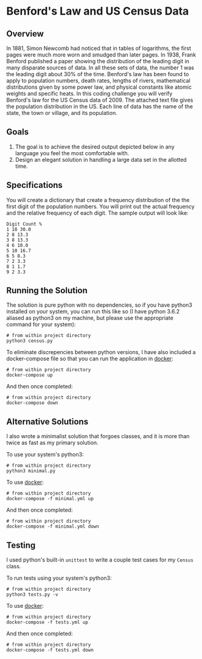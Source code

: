 # Benford's Law and US Census Data

## Overview
In 1881, Simon Newcomb had noticed that in tables of logarithms, the first pages were much more worn and
smudged than later pages. In 1938, Frank Benford published a paper showing the distribution of the
leading digit in many disparate sources of data. In all these sets of data, the number 1 was the leading digit
about 30% of the time.
Benford's law has been found to apply to population numbers, death rates, lengths of rivers, mathematical
distributions given by some power law, and physical constants like atomic weights and specific heats.
In this coding challenge you will verify Benford's law for the US Census data of 2009. The attached text file
gives the population distribution in the US. Each line of data has the name of the state, the town or village,
and its population.

## Goals
1. The goal is to achieve the desired output depicted below in any language you feel the most
comfortable with.
2. Design an elegant​ solution in handling a large data set in the allotted time.

## Specifications
You will create a dictionary that create a frequency distribution of the the first digit of the population
numbers. You will print out the actual frequency and the relative frequency of each digit. The sample
output will look like:
```
Digit Count %
1 18 30.0
2 8 13.3
3 8 13.3
4 6 10.0
5 10 16.7
6 5 8.3
7 2 3.3
8 1 1.7
9 2 3.3
```

## Running the Solution
The solution is pure python with no dependencies, so if you have python3 installed on your system, you can run this like so (I have python 3.6.2 aliased as python3 on my machine, but please use the appropriate command for your system):

```shell
# from within project directory
python3 census.py
```

To eliminate discrepencies between python versions, I have also included a docker-compose file so that you can run the application in [docker](https://www.docker.com/community-edition):

```shell
# from within project directory
docker-compose up
```

And then once completed:

```shell
# from within project directory
docker-compose down
```

## Alternative Solutions
I also wrote a minimalist solution that forgoes classes, and it is more than twice as fast as my primary solution.

To use your system's python3:

```shell
# from within project directory
python3 minimal.py
```

To use [docker](https://www.docker.com/community-edition):

```shell
# from within project directory
docker-compose -f minimal.yml up
```

And then once completed:

```shell
# from within project directory
docker-compose -f minimal.yml down
```

## Testing
I used python's built-in `unittest` to write a couple test cases for my `Census` class.

To run tests using your system's python3:

```shell
# from within project directory
python3 tests.py -v
```

To use [docker](https://www.docker.com/community-edition):

```shell
# from within project directory
docker-compose -f tests.yml up
```

And then once completed:

```shell
# from within project directory
docker-compose -f tests.yml down
```